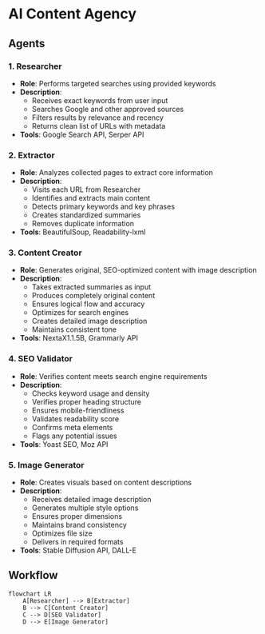 # AI Content Agency

## Agents

### 1. Researcher
- **Role**: Performs targeted searches using provided keywords
- **Description**: 
  - Receives exact keywords from user input
  - Searches Google and other approved sources
  - Filters results by relevance and recency
  - Returns clean list of URLs with metadata
- **Tools**: Google Search API, Serper API

### 2. Extractor
- **Role**: Analyzes collected pages to extract core information
- **Description**:
  - Visits each URL from Researcher
  - Identifies and extracts main content
  - Detects primary keywords and key phrases
  - Creates standardized summaries
  - Removes duplicate information
- **Tools**: BeautifulSoup, Readability-lxml

### 3. Content Creator
- **Role**: Generates original, SEO-optimized content with image description
- **Description**:
  - Takes extracted summaries as input
  - Produces completely original content
  - Ensures logical flow and accuracy
  - Optimizes for search engines
  - Creates detailed image description
  - Maintains consistent tone
- **Tools**: NextaX1.1.5B, Grammarly API

### 4. SEO Validator
- **Role**: Verifies content meets search engine requirements
- **Description**:
  - Checks keyword usage and density
  - Verifies proper heading structure
  - Ensures mobile-friendliness
  - Validates readability score
  - Confirms meta elements
  - Flags any potential issues
- **Tools**: Yoast SEO, Moz API

### 5. Image Generator
- **Role**: Creates visuals based on content descriptions
- **Description**:
  - Receives detailed image description
  - Generates multiple style options
  - Ensures proper dimensions
  - Maintains brand consistency
  - Optimizes file size
  - Delivers in required formats
- **Tools**: Stable Diffusion API, DALL-E

## Workflow

```mermaid
flowchart LR
    A[Researcher] --> B[Extractor]
    B --> C[Content Creator]
    C --> D[SEO Validator]
    D --> E[Image Generator]